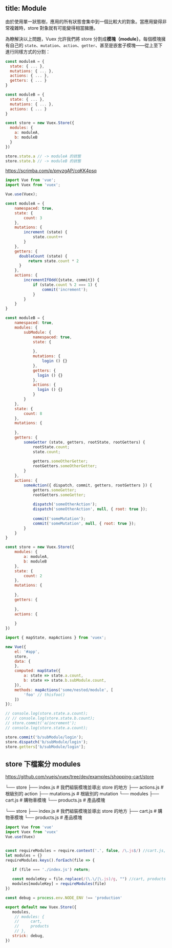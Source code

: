 title: Module
---

由於使用單一狀態樹，應用的所有狀態會集中到一個比較大的對象。當應用變得非常複雜時，store 對象就有可能變得相當臃腫。

為瞭解決以上問題，Vuex 允許我們將 store 分割成**模塊（module）**。每個模塊擁有自己的 `state`、`mutation`、`action`、`getter`、甚至是嵌套子模塊——從上至下進行同樣方式的分割：


```js
const moduleA = {
  state: { ... },
  mutations: { ... },
  actions: { ... },
  getters: { ... }
}

const moduleB = {
  state: { ... },
  mutations: { ... },
  actions: { ... }
}

const store = new Vuex.Store({
  modules: {
    a: moduleA,
    b: moduleB
  }
})

store.state.a // -> moduleA 的狀態
store.state.b // -> moduleB 的狀態
```


https://scrimba.com/p/pnyzgAP/cqKK4psq

```js
import Vue from 'vue';
import Vuex from 'vuex';

Vue.use(Vuex);

const moduleA = {
    namespaced: true,
    state: { 
        count: 3
    },
    mutations: {
        increment (state) {
            state.count++
        }
    },
    getters: {
      doubleCount (state) {
          return state.count * 2
      }  
    },
    actions: {
        incrementIfOdd({state, commit}) {
            if (state.count % 2 === 1) {
                commit('increment');
            }
        }
    }
}

const moduleB = {
    namespaced: true,
    modules: {
        subModule: {
            namespaced: true,
            state: {
                
            },
            mutations: {
                login () {}
            },
            getters: {
              login () {}  
            },
            actions: {
              login () {}  
            }
        }
    },
    state: {
        count: 8
    },
    mutations: {
        
    },
    getters: {
        someGetter (state, getters, rootState, rootGetters) {
            rootState.count;
            state.count;
            
            getters.someOtherGetter;
            rootGetters.someOtherGetter;
        }
    },
    actions: {
        someAction({ dispatch, commit, getters, rootGetters }) {
            getters.someGetter;
            rootGetters.someGetter;
            
            dispatch('someOtherAction');
            dispatch('someOtherAction', null, { root: true });
            
            commit('someMutation');
            commit('someMutation', null, { root: true });
        }
    }
}

const store = new Vuex.Store({
    modules: {
        a: moduleA,
        b: moduleB
    },
    state: {
        count: 2
    },
    mutations: {
        
    },
    getters: {
        
    },
    actions: {
        
    }
})

import { mapState, mapActions } from 'vuex';

new Vue({ 
    el: '#app',
    store,
    data: {
    },
    computed: mapState({
        a: state => state.a.count,
        b: state => state.b.subModule.count,
    }),
    methods: mapActions('some/nested/module', [
        'foo' // thisfoo()
    ])
});

// console.log(store.state.a.count);
// // console.log(store.state.b.count);
// store.commit('a/increment');
// console.log(store.state.a.count);

store.commit('b/subModule/login');
store.dispatch('b/subModule/login');
store.getters['b/subModule/login'];
```

## store 下檔案分 modules

https://github.com/vuejs/vuex/tree/dev/examples/shopping-cart/store

└── store
    ├── index.js          # 我們組裝模塊並導出 store 的地方
    ├── actions.js        # 根級別的 action
    ├── mutations.js      # 根級別的 mutation
    └── modules
        ├── cart.js       # 購物車模塊
        └── products.js   # 產品模塊


└── store
    ├── index.js          # 我們組裝模塊並導出 store 的地方
    ├── cart.js           # 購物車模塊
    └── products.js       # 產品模塊

```js
import Vue from 'vue'
import Vuex from 'vuex'
Vue.use(Vuex)


const requireModules = require.context('.', false, /\.js$/) //cart.js, products.js
let modules = {}
requireModules.keys().forEach(file => {

   if (file === './index.js') return; 
   
   const moduleKey = file.replace(/(\.\/|\.js)/g, "") //cart, products
   modules[moduleKey] = requireModules(file)
})

const debug = process.env.NODE_ENV !== 'production'

export default new Vuex.Store({
   modules,
    // modules: {
    //     cart,
    //     products
    // },
   strick: debug,
})

```